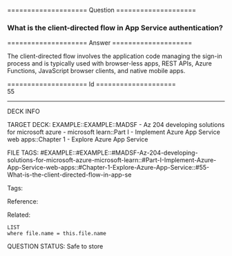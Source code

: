 ==================== Question ====================  

### What is the client-directed flow in App Service authentication?  

==================== Answer ====================  

The client-directed flow involves the application code managing the sign-in process and is typically used with browser-less apps, REST APIs, Azure Functions, JavaScript browser clients, and native mobile apps.

==================== Id ====================  
55

---

DECK INFO

TARGET DECK: EXAMPLE::EXAMPLE::MADSF - Az 204 developing solutions for microsoft azure - microsoft learn::Part I - Implement Azure App Service web apps::Chapter 1 - Explore Azure App Service

FILE TAGS: #EXAMPLE::#EXAMPLE::#MADSF-Az-204-developing-solutions-for-microsoft-azure-microsoft-learn::#Part-I-Implement-Azure-App-Service-web-apps::#Chapter-1-Explore-Azure-App-Service::#55-What-is-the-client-directed-flow-in-app-se

Tags:

Reference:

Related:

```dataview
LIST
where file.name = this.file.name
```

QUESTION STATUS: Safe to store
